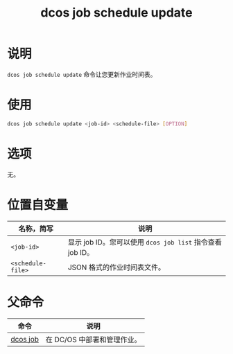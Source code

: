 ﻿---
layout: layout.pug
navigationTitle: dcos job schedule update
title: dcos job schedule update
menuWeight: 9
excerpt: 更新作业时间表

enterprise: false
---

    
# 说明
`dcos job schedule update` 命令让您更新作业时间表。

# 使用

```bash
dcos job schedule update <job-id> <schedule-file> [OPTION]
```

# 选项

无。

# 位置自变量

| 名称，简写 | 说明 |
|---------|-------------|
| `<job-id>`   |  显示 job ID。您可以使用 `dcos job list` 指令查看 job ID。|
| `<schedule-file>` |  JSON 格式的作业时间表文件。|

# 父命令

| 命令 | 说明 |
|---------|-------------|
|  [dcos job](/cn/1.11/cli/command-reference/dcos-job/)  | 在 DC/OS 中部署和管理作业。|


